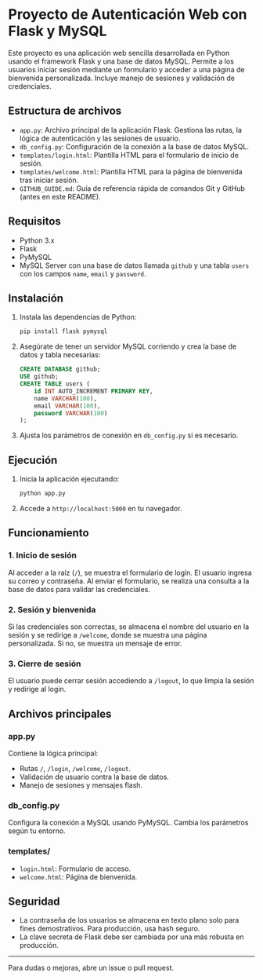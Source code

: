 # Proyecto de Autenticación Web con Flask y MySQL

Este proyecto es una aplicación web sencilla desarrollada en Python usando el framework Flask y una base de datos MySQL. Permite a los usuarios iniciar sesión mediante un formulario y acceder a una página de bienvenida personalizada. Incluye manejo de sesiones y validación de credenciales.

## Estructura de archivos

- `app.py`: Archivo principal de la aplicación Flask. Gestiona las rutas, la lógica de autenticación y las sesiones de usuario.
- `db_config.py`: Configuración de la conexión a la base de datos MySQL.
- `templates/login.html`: Plantilla HTML para el formulario de inicio de sesión.
- `templates/welcome.html`: Plantilla HTML para la página de bienvenida tras iniciar sesión.
- `GITHUB_GUIDE.md`: Guía de referencia rápida de comandos Git y GitHub (antes en este README).

## Requisitos

- Python 3.x
- Flask
- PyMySQL
- MySQL Server con una base de datos llamada `github` y una tabla `users` con los campos `name`, `email` y `password`.

## Instalación

1. Instala las dependencias de Python:
   ```bash
   pip install flask pymysql
   ```
2. Asegúrate de tener un servidor MySQL corriendo y crea la base de datos y tabla necesarias:
   ```sql
   CREATE DATABASE github;
   USE github;
   CREATE TABLE users (
       id INT AUTO_INCREMENT PRIMARY KEY,
       name VARCHAR(100),
       email VARCHAR(100),
       password VARCHAR(100)
   );
   ```
3. Ajusta los parámetros de conexión en `db_config.py` si es necesario.

## Ejecución

1. Inicia la aplicación ejecutando:
   ```bash
   python app.py
   ```
2. Accede a `http://localhost:5000` en tu navegador.

## Funcionamiento

### 1. Inicio de sesión
Al acceder a la raíz (`/`), se muestra el formulario de login. El usuario ingresa su correo y contraseña. Al enviar el formulario, se realiza una consulta a la base de datos para validar las credenciales.

### 2. Sesión y bienvenida
Si las credenciales son correctas, se almacena el nombre del usuario en la sesión y se redirige a `/welcome`, donde se muestra una página personalizada. Si no, se muestra un mensaje de error.

### 3. Cierre de sesión
El usuario puede cerrar sesión accediendo a `/logout`, lo que limpia la sesión y redirige al login.

## Archivos principales

### app.py
Contiene la lógica principal:
- Rutas `/`, `/login`, `/welcome`, `/logout`.
- Validación de usuario contra la base de datos.
- Manejo de sesiones y mensajes flash.

### db_config.py
Configura la conexión a MySQL usando PyMySQL. Cambia los parámetros según tu entorno.

### templates/
- `login.html`: Formulario de acceso.
- `welcome.html`: Página de bienvenida.

## Seguridad

- La contraseña de los usuarios se almacena en texto plano solo para fines demostrativos. Para producción, usa hash seguro.
- La clave secreta de Flask debe ser cambiada por una más robusta en producción.

---

Para dudas o mejoras, abre un issue o pull request.
